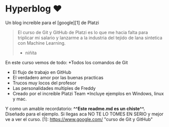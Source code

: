 # Hyperblog ♥
Un blog increible para el [google][1] de Platzi
>El curso de Git y GitHub de Platzi es lo que me hacia falta para triplicar mi salario y lanzarme a la industria del tejido de lana sintetica con Machine Learning.
> - niñita

En este curso vemos de todo:
*Todos los comandos de Git
* El flujo de trabajo en GitHub
* El verdadero amor por las buenas practicas
* Trucos muy locos del profesor
* Las personalidades multiples de Freddy
* Creado por el increible Platzi Team
*Incluye ejemplos en Windows, linux y mac.

Y como un amable recordatorio: **^^Este readme.md es un chiste^^.** Diseñado para el ejemplo. Si llegas aca NO TE LO TOMES EN SERIO y mejor ve a ver el curso.
[1]: https://www.google.com/ "curso de Git y GitHub"